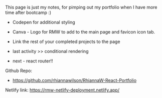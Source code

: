 This page is just my notes, for pimping out my portfolio when I have more time after bootcamp :) 

- Codepen for additional styling
- Canva - Logo for RMW to add to the main page and favicon icon tab.
- Link the rest of your completed projects to the page

- last activity >> conditional rendering 
- next - react router!! 

Github Repo:
- https://github.com/rhiannawilson/RhiannaW-React-Portfolio

Netlify link:
https://rmw-netlify-deployment.netlify.app/